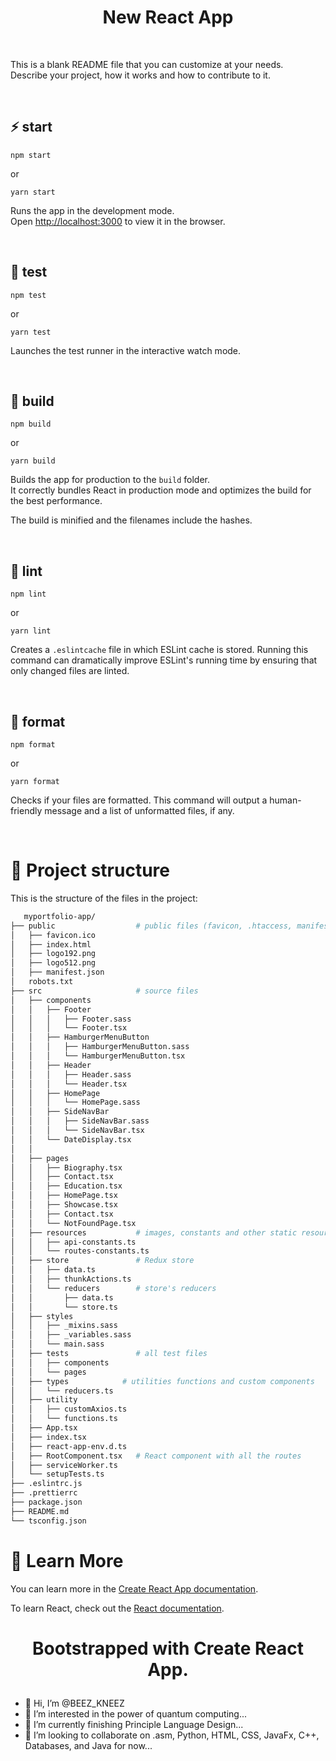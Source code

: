 <h1 align="center">New React App</h1>

<br />

This is a blank README file that you can customize at your needs.\
Describe your project, how it works and how to contribute to it.

<br />


## ⚡️ start

```
npm start
```

or

```
yarn start
```

Runs the app in the development mode.\
Open [http://localhost:3000](http://localhost:3000) to view it in the browser.

<br />

## 🧪 test

```
npm test
```

or

```
yarn test
```

Launches the test runner in the interactive watch mode.

<br />

## 🦾 build

```
npm build
```

or

```
yarn build
```

Builds the app for production to the `build` folder.\
It correctly bundles React in production mode and optimizes the build for the best performance.

The build is minified and the filenames include the hashes.

<br />

## 🧶 lint

```
npm lint
```

or

```
yarn lint
```

Creates a `.eslintcache` file in which ESLint cache is stored. Running this command can dramatically improve ESLint's running time by ensuring that only changed files are linted.

<br />

## 🎯 format

```
npm format
```

or

```
yarn format
```

Checks if your files are formatted. This command will output a human-friendly message and a list of unformatted files, if any.

<br />

# 🧬 Project structure

This is the structure of the files in the project:

```sh
   myportfolio-app/
├── public                  # public files (favicon, .htaccess, manifest, ...)
│   ├── favicon.ico
│   ├── index.html
│   ├── logo192.png
│   ├── logo512.png
│   ├── manifest.json
│   robots.txt
├── src                     # source files
│   ├── components
│   │   ├── Footer
│   │   │   ├── Footer.sass
│   │   │   └── Footer.tsx   
│   │   ├── HamburgerMenuButton
│   │   │   ├── HamburgerMenuButton.sass
│   │   │   └── HamburgerMenuButton.tsx
│   │   ├── Header
│   │   │   ├── Header.sass
│   │   │   └── Header.tsx
│   │   ├── HomePage
│   │   │   └── HomePage.sass
│   │   ├── SideNavBar
│   │   │   ├── SideNavBar.sass
│   │   │   └── SideNavBar.tsx
│   │   └── DateDisplay.tsx
│   │   
│   ├── pages
│   │   ├── Biography.tsx
│   │   ├── Contact.tsx
│   │   ├── Education.tsx
│   │   ├── HomePage.tsx
│   │   ├── Showcase.tsx
│   │   ├── Contact.tsx
│   │   └── NotFoundPage.tsx
│   ├── resources           # images, constants and other static resources
│   │   ├── api-constants.ts
│   │   └── routes-constants.ts
│   ├── store               # Redux store
│   │   ├── data.ts         
│   │   ├── thunkActions.ts
│   │   └── reducers        # store's reducers
│   │       ├── data.ts    
│   │       └── store.ts
│   ├── styles
│   │   ├── _mixins.sass
│   │   ├── _variables.sass
│   │   └── main.sass
│   ├── tests               # all test files
│   │   ├── components
│   │   └── pages
│   ├── types            # utilities functions and custom components
│   │   └── reducers.ts
│   ├── utility
│   │   ├── customAxios.ts
│   │   └── functions.ts
│   ├── App.tsx
│   ├── index.tsx
│   ├── react-app-env.d.ts
│   ├── RootComponent.tsx   # React component with all the routes
│   ├── serviceWorker.ts
│   └── setupTests.ts
├── .eslintrc.js
├── .prettierrc
├── package.json
├── README.md
└── tsconfig.json
```

# 📖 Learn More

You can learn more in the [Create React App documentation](https://facebook.github.io/create-react-app/docs/getting-started).

To learn React, check out the [React documentation](https://reactjs.org/).

# <p align="center">Bootstrapped with Create React App.</p>

- 👋 Hi, I’m @BEEZ_KNEEZ
- 👀 I’m interested in the power of quantum computing...
- 🌱 I’m currently finishing Principle Language Design...
- 💞️ I’m looking to collaborate on .asm, Python, HTML, CSS, JavaFx, C++, Databases, and Java for now...

<!---
boscoez/BZ_KNZ is a ✨ special ✨ repository because its `README.md` (this file) appears on your GitHub profile.
You can click the Preview link to take a look at your changes.
--->
